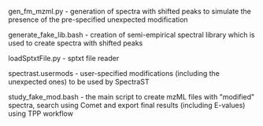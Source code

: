gen_fm_mzml.py - generation of spectra with shifted peaks to simulate the presence of the pre-specified unexpected modification

generate_fake_lib.bash - creation of semi-empirical spectral library which is used to create spectra with shifted peaks

loadSptxtFile.py - sptxt file reader

spectrast.usermods - user-specified modifications (including the unexpected ones) to be used by SpectraST

study_fake_mod.bash - the main script to create mzML files with "modified" spectra, search using Comet and export final results (including E-values) using TPP workflow
